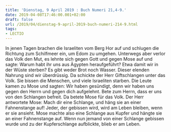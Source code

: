 ```yaml
---
title: 'Dienstag, 9 April 2019 : Buch Numeri 21,4-9.'
date: 2019-04-08T17:46:00.001+02:00
draft: false
url: /2019/04/dienstag-9-april-2019-buch-numeri-214-9.html
tags: 
- LECTIO
---
```


In jenen Tagen brachen die Israeliten vom Berg Hor auf und schlugen die Richtung zum Schilfmeer ein, um Edom zu umgehen. Unterwegs aber verlor das Volk den Mut, es lehnte sich gegen Gott und gegen Mose auf und sagte: Warum habt ihr uns aus Ägypten heraufgeführt? Etwa damit wir in der Wüste sterben? Es gibt weder Brot noch Wasser. Dieser elenden Nahrung sind wir überdrüssig. Da schickte der Herr Giftschlangen unter das Volk. Sie bissen die Menschen, und viele Israeliten starben. Die Leute kamen zu Mose und sagten: Wir haben gesündigt, denn wir haben uns gegen den Herrn und gegen dich aufgelehnt. Bete zum Herrn, dass er uns von den Schlangen befreit. Da betete Mose für das Volk. Der Herr antwortete Mose: Mach dir eine Schlange, und häng sie an einer Fahnenstange auf! Jeder, der gebissen wird, wird am Leben bleiben, wenn er sie ansieht. Mose machte also eine Schlange aus Kupfer und hängte sie an einer Fahnenstange auf. Wenn nun jemand von einer Schlange gebissen wurde und zu der Kupferschlange aufblickte, blieb er am Leben.